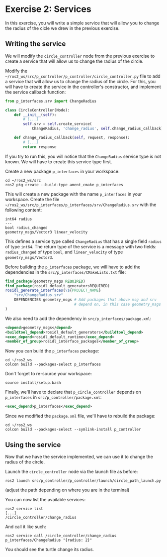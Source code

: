 # Exercise 2: Services

In this exercise, you will write a simple service that will allow you to change the radius of the cicle we drew in the previous exercise.

## Writing the service

We will modify the `circle_controller` node from the previous exercise to create a service that will allow us to change the radius of the circle.

Modify the `~/ros2_ws/src/p_controller/p_controller/circle_controller.py` file to add a service that will allow us to change the radius of the circle.
For this, you will have to create the service in the controller's constructor, and implement the service callback function:

```python
from p_interfaces.srv import ChangeRadius

class CircleController(Node):
    def __init__(self):
        # [...]
        self.srv = self.create_service(
            ChangeRadius, 'change_radius', self.change_radius_callback)

    def change_radius_callback(self, request, response):
        # [...]
        return response
```

If you try to run this, you will notice that the `ChangeRadius` service type is not known.
We will have to create this service type first.

Create a new package `p_interfaces` in your workspace:

```terminal
cd ~/ros2_ws/src
ros2 pkg create --build-type ament_cmake p_interfaces
```

This will create a new package with the name `p_interfaces` in your workspace.
Create the file `~/ros2_ws/src/p_interfaces/p_interfaces/srv/ChangeRadius.srv` with the following content:

```
int64 radius
---
bool radius_changed
geometry_msgs/Vector3 linear_velocity
```

This defines a service type called `ChangeRadius` that has a single field `radius` of type `int64`.
The return type of the service is a message with two fields: `radius_changed` of type `bool`, and `linear_velocity` of type `geometry_msgs/Vector3`.

Before building the `p_interfaces` package, we will have to add the dependencies in the `src/p_interfaces/CMakeLists.txt` file:

```cmake
find_package(geometry_msgs REQUIRED)
find_package(rosidl_default_generatorsREQUIRED)
rosidl_generate_interfaces(\${PROJECT_NAME}
    "srv/ChangeRadius.srv"
    DEPENDENCIES geometry_msgs # Add packages that above msg and srv
                               # depend on, in this case geometry_msgs
)
```

We also need to add the dependency in `src/p_interfaces/package.xml`:

```xml
<depend>geometry_msgs</depend>
<buildtool_depend>rosidl_default_generators</buildtool_depend>
<exec_depend>rosidl_default_runtime</exec_depend>
<member_of_group>rosidl_interface_packages</member_of_group>
```

Now you can build the `p_interfaces` package:

```terminal
cd ~/ros2_ws
colcon build --packages-select p_interfaces
```

Don't forget to re-source your workspace:

```terminal
source install/setup.bash
```

Finally, we'll have to declare that `p_circle_controller` depends on `p_interfaces` in `src/p_controller/package.xml`:

```xml
<exec_depend>p_interfaces</exec_depend>
```

Since we modified the `package.xml` file, we'll have to rebuild the package:

```terminal
cd ~/ros2_ws
colcon build --packages-select --symlink-install p_controller
```

## Using the service

Now that we have the service implemented, we can use it to change the radius of the circle.

Launch the `circle_controller` node via the launch file as before:

```terminal
ros2 launch src/p_controller/p_controller/launch/circle_path_launch.py
```

(adjust the path depending on where you are in the terminal)

You can now list the available services:

```terminal
ros2 service list
[...]
/circle_controller/change_radius
```

And call it like such:

```terminal
ros2 service call /circle_controller/change_radius p_interfaces/ChangeRadius "{radius: 2}"
```

You should see the turtle change its radius.
